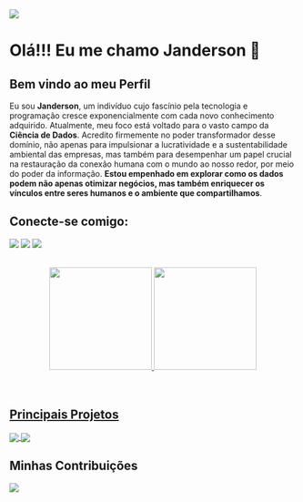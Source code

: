 <img src="https://i.imgur.com/W1ZZjnE.jpg"/>

# Olá!!! Eu me chamo Janderson 👋 
## Bem vindo ao meu Perfil
Eu sou **Janderson**, um indivíduo cujo fascínio pela tecnologia e programação cresce exponencialmente com cada novo conhecimento adquirido. Atualmente, meu foco está voltado para o vasto campo da **Ciência de Dados**. Acredito firmemente no poder transformador desse domínio, não apenas para impulsionar a lucratividade e a sustentabilidade ambiental das empresas, mas também para desempenhar um papel crucial na restauração da conexão humana com o mundo ao nosso redor, por meio do poder da informação. **Estou empenhado em explorar como os dados podem não apenas otimizar negócios, mas também enriquecer os vínculos entre seres humanos e o ambiente que compartilhamos**.
## Conecte-se comigo:
   <a href="https://www.linkedin.com/in/janderson-abreu-1b4466106/" target="_blank"><img src="https://img.shields.io/badge/-LinkedIn-%230077B5?style=for-the-badge&logo=linkedin&logoColor=white" target="_blank"></a> 
   <a href="https://discord.gg/janderson1719" target="83Rfl#3843"><img src="https://img.shields.io/badge/Discord-7289DA?style=for-the-badge&logo=discord&logoColor=white" target="_blank"></a> 
    <a href = "mailto:jba1719@gmail.com"><img src="https://img.shields.io/badge/-Gmail-%23333?style=for-the-badge&logo=gmail&logoColor=white" target="_blank"></a>
</div>
<br>
<div align="center">
  <a href="https://github.com/Jandersolutions">
  <img height="180em" src="https://github-readme-stats.vercel.app/api?username=Jandersolutions&show_icons=true&theme=dracula&include_all_commits=true&count_private=true"/>
  <img height="180em" src="https://github-readme-stats.vercel.app/api/top-langs/?username=Jandersolutions&layout=compact&langs_count=7&theme=dracula"/>
</div>

<br>
<br>

## Principais Projetos
<a href="https://github.com/Jandersolutions/DataScience">
  <img align="center" src="https://github-readme-stats.vercel.app/api/pin/?username=Jandersolutions&theme=dracula&repo=DataScience" />
</a>
<a href="https://github.com/Jandersolutions/dio-lab-open-source">
  <img align="center" src="https://github-readme-stats.vercel.app/api/pin/?username=Jandersolutions&theme=dracula&repo=dio-lab-open-source" />
</a>
    

## Minhas Contribuições
<a href="https://github.com/Jandersolutions/dio-lab-open-source">
  <img align="center" src="https://github-readme-stats.vercel.app/api/pin/?username=Jandersolutions&theme=dracula&repo=dio-lab-open-source" />
</a>
